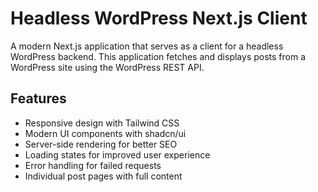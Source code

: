 # Headless WordPress Next.js Client

A modern Next.js application that serves as a client for a headless WordPress backend. This application fetches and displays posts from a WordPress site using the WordPress REST API.

## Features

- Responsive design with Tailwind CSS
- Modern UI components with shadcn/ui
- Server-side rendering for better SEO
- Loading states for improved user experience
- Error handling for failed requests
- Individual post pages with full content
